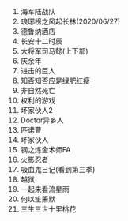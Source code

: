 1.  海军陆战队
2.  琅琊榜之风起长林(2020/06/27)
3.  德鲁纳酒店
4.  长安十二时辰
5.  大将军司马懿(上下部)
6.  庆余年
7.  进击的巨人
8.  知否知否应是绿肥红瘦
9.  非自然死亡
10.  权利的游戏
11.  坏家伙人2
12.  Doctor异乡人
13.  匹诺曹
14.  坏家伙人
15.  钢之炼金术师FA
16.  火影忍者
17.  吸血鬼日记(看到第三季)
18.  越狱
19.  一起来看流星雨
20.  何以笙箫默
21.  三生三世十里桃花